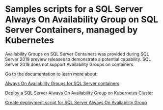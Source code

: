 # Samples scripts for a SQL Server Always On Availability Group on SQL Server Containers, managed by Kubernetes


Availability Groups on SQL Server Containers was provided during SQL Server 2019 preview releases to demonstrate a potential capability. SQL Server 2019 does not support Availability Groups on containers.

Go to the documentation to learn more about:

[Always On Availability Groups for SQL Server containers](https://docs.microsoft.com/en-us/sql/linux/sql-server-ag-kubernetes)

[Deploy a SQL Server Always On Availability Group on Kubernetes Cluster](https://docs.microsoft.com/en-us/sql/linux/sql-server-linux-kubernetes-deploy) 

[Create deployment script for SQL Server Always On Availability Group](https://docs.microsoft.com/en-us/sql/linux/sql-server-linux-kubernetes-create-deployment) 
